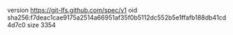 version https://git-lfs.github.com/spec/v1
oid sha256:f7deac1cae9175a2514a66951af35f0b5112dc552b5e1ffafb188db41cd4d7c0
size 3354
